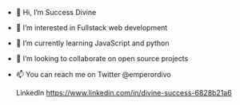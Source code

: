 - 👋 Hi, I’m Success Divine
- 👀 I’m interested in Fullstack web development
- 🌱 I’m currently learning JavaScript and python
- 💞️ I’m looking to collaborate on open source projects
- 📫 You can reach me on
     Twitter @emperordivo

     LinkedIn https://www.linkedin.com/in/divine-success-6828b21a6

<!---
Successinnovatia/Successinnovatia is a ✨ special ✨ repository because its `README.md` (this file) appears on your GitHub profile.
You can click the Preview link to take a look at your changes.
--->

